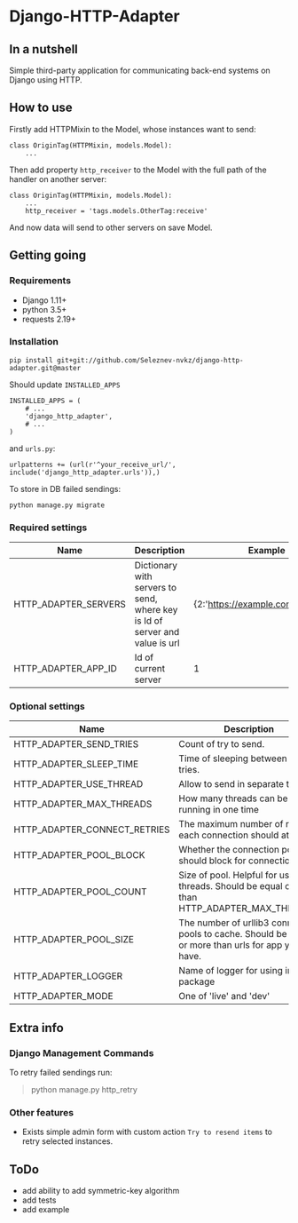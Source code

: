 # Django-HTTP-Adapter

## In a nutshell
Simple third-party application for communicating back-end systems on Django using HTTP. 

## How to use
Firstly add HTTPMixin to the Model, whose instances want to send:
```
class OriginTag(HTTPMixin, models.Model):
	...
```

Then add property `http_receiver` to the Model with the full path of the handler on another server:
```
class OriginTag(HTTPMixin, models.Model):
	...
	http_receiver = 'tags.models.OtherTag:receive'
```
And now data will send to other servers on save Model. 

## Getting going
### Requirements
- Django 1.11+
- python 3.5+
- requests 2.19+
### Installation
``` pip install git+git://github.com/Seleznev-nvkz/django-http-adapter.git@master ```

Should update `INSTALLED_APPS`

``` 
INSTALLED_APPS = (
    # ...
    'django_http_adapter',
    # ...
)
```
and `urls.py`:

``` urlpatterns += (url(r'^your_receive_url/', include('django_http_adapter.urls')),) ```

To store in DB failed sendings:

``` python manage.py migrate ```

### Required settings

Name|Description|Example
------------ | ------------- | ------
HTTP_ADAPTER_SERVERS|Dictionary with servers to send, where key is Id of server and value is url |{2:'https://example.com/your_url/'}
HTTP_ADAPTER_APP_ID|Id of current server|1

### Optional settings
Name|Description|Default
------------ | ------------- | ------
HTTP_ADAPTER_SEND_TRIES|Count of try to send.|3
HTTP_ADAPTER_SLEEP_TIME|Time of sleeping between failed tries.|0.5
HTTP_ADAPTER_USE_THREAD|Allow to send in separate thread|True
HTTP_ADAPTER_MAX_THREADS|How many threads can be running in one time|3
HTTP_ADAPTER_CONNECT_RETRIES|The maximum number of retries each connection should attempt.|5
HTTP_ADAPTER_POOL_BLOCK|Whether the connection pool should block for connections.|False
HTTP_ADAPTER_POOL_COUNT|Size of pool. Helpful for using threads. Should be equal or more than HTTP_ADAPTER_MAX_THREADS.|10
HTTP_ADAPTER_POOL_SIZE|The number of urllib3 connection pools to cache. Should be equal or more than urls for app you have.| 2
HTTP_ADAPTER_LOGGER|Name of logger for using in package|'django.request'
HTTP_ADAPTER_MODE|One of 'live' and 'dev'|'live'

## Extra info
### Django Management Commands
To retry failed sendings run:
> python manage.py http_retry

### Other features
- Exists simple admin form with custom action `Try to resend items` to retry selected instances.

## ToDo
- add ability to add symmetric-key algorithm
- add tests
- add example
